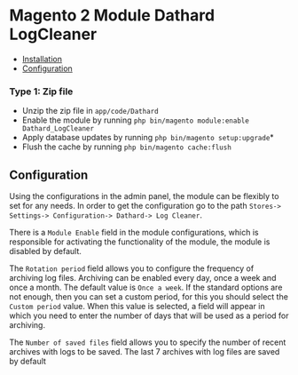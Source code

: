 # Magento 2 Module Dathard LogCleaner

 - [Installation](#markdown-header-installation)
 - [Configuration](#markdown-header-configuration)


### Type 1: Zip file

 - Unzip the zip file in `app/code/Dathard`
 - Enable the module by running `php bin/magento module:enable Dathard_LogCleaner`
 - Apply database updates by running `php bin/magento setup:upgrade`\*
 - Flush the cache by running `php bin/magento cache:flush`


## Configuration

Using the configurations in the admin panel, the module can be flexibly to set for any needs. In order to get the configuration go to the path `Stores-> Settings-> Configuration-> Dathard-> Log Cleaner`.

There is a `Module Enable` field in the module configurations, which is responsible for activating the functionality of the module, the module is disabled by default.

The `Rotation period` field allows you to configure the frequency of archiving log files. Archiving can be enabled every day, once a week and once a month. The default value is `Once a week`.
If the standard options are not enough, then you can set a custom period, for this you should select the `Custom period` value. When this value is selected, a field will appear in which you need to enter the number of days that will be used as a period for archiving.


The `Number of saved files` field allows you to specify the number of recent archives with logs to be saved. The last 7 archives with log files are saved by default

